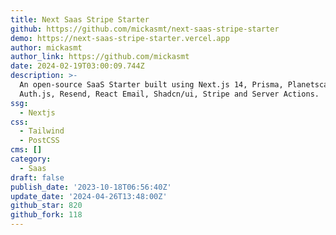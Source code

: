 ```yaml
---
title: Next Saas Stripe Starter
github: https://github.com/mickasmt/next-saas-stripe-starter
demo: https://next-saas-stripe-starter.vercel.app
author: mickasmt
author_link: https://github.com/mickasmt
date: 2024-02-19T03:00:09.744Z
description: >-
  An open-source SaaS Starter built using Next.js 14, Prisma, Planetscale,
  Auth.js, Resend, React Email, Shadcn/ui, Stripe and Server Actions.
ssg:
  - Nextjs
css:
  - Tailwind
  - PostCSS
cms: []
category:
  - Saas
draft: false
publish_date: '2023-10-18T06:56:40Z'
update_date: '2024-04-26T13:48:00Z'
github_star: 820
github_fork: 118
---
```

